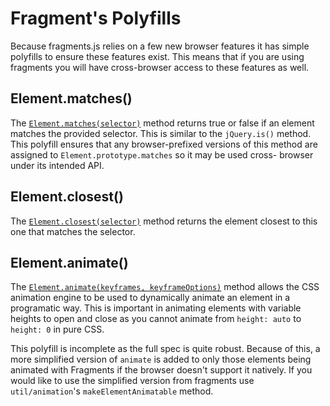 # Fragment's Polyfills

Because fragments.js relies on a few new browser features it has simple polyfills to ensure these features exist. This
means that if you are using fragments you will have cross-browser access to these features as well.

## Element.matches()

The [`Element.matches(selector)`](https://developer.mozilla.org/en-US/docs/Web/API/Element/matches) method returns true
or false if an element matches the provided selector. This is similar to the `jQuery.is()` method. This polyfill ensures
that any browser-prefixed versions of this method are assigned to `Element.prototype.matches` so it may be used cross-
browser under its intended API.

## Element.closest()

The [`Element.closest(selector)`](https://developer.mozilla.org/en-US/docs/Web/API/Element/closest) method returns the
element closest to this one that matches the selector.

## Element.animate()

The [`Element.animate(keyframes, keyframeOptions)`](https://developer.mozilla.org/en-US/docs/Web/API/Element/animate)
method allows the CSS animation engine to be used to dynamically animate an element in a programatic way. This is
important in animating elements with variable heights to open and close as you cannot animate from `height: auto` to
`height: 0` in pure CSS.

This polyfill is incomplete as the full spec is quite robust. Because of this, a more simplified version of `animate`
is added to only those elements being animated with Fragments if the browser doesn't support it natively. If you would
like to use the simplified version from fragments use `util/animation`'s `makeElementAnimatable` method.
